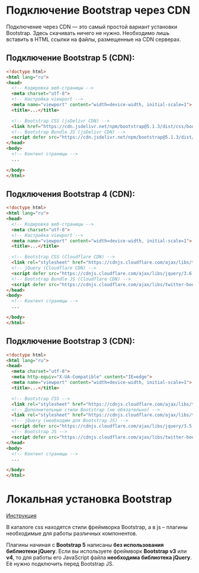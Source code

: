 # Подключение Bootstrap через CDN

Подключение через CDN — это самый простой вариант установки Bootstrap. Здесь скачивать 
ничего не нужно. Необходимо лишь вставить в HTML ссылки на файлы, размещенные 
на CDN серверах.


## Подключение Bootstrap 5 (CDN):

```html
<!doctype html>
<html lang="ru">
<head>
  <!-- Кодировка веб-страницы -->
  <meta charset="utf-8">
  <!-- Настройка viewport -->
  <meta name="viewport" content="width=device-width, initial-scale=1">
  <title>...</title>

  <!-- Bootstrap CSS (jsDelivr CDN) -->
  <link href="https://cdn.jsdelivr.net/npm/bootstrap@5.1.3/dist/css/bootstrap.min.css" rel="stylesheet" integrity="sha384-1BmE4kWBq78iYhFldvKuhfTAU6auU8tT94WrHftjDbrCEXSU1oBoqyl2QvZ6jIW3" crossorigin="anonymous">
  <!-- Bootstrap Bundle JS (jsDelivr CDN) -->
  <script defer src="https://cdn.jsdelivr.net/npm/bootstrap@5.1.3/dist/js/bootstrap.bundle.min.js" integrity="sha384-ka7Sk0Gln4gmtz2MlQnikT1wXgYsOg+OMhuP+IlRH9sENBO0LRn5q+8nbTov4+1p" crossorigin="anonymous"></script>
</head>
<body>
  <!-- Контент страницы -->
  ...

</body>
</html>
```


## Подключения Bootstrap 4 (CDN):

```html
<!doctype html>
<html lang="ru">
<head>
  <!-- Кодировка веб-страницы -->
  <meta charset="utf-8">
  <!-- Настройка viewport -->
  <meta name="viewport" content="width=device-width, initial-scale=1">
  <title>...</title>

  <!-- Bootstrap CSS (Cloudflare CDN) -->
  <link rel="stylesheet" href="https://cdnjs.cloudflare.com/ajax/libs/twitter-bootstrap/4.6.1/css/bootstrap.min.css" integrity="sha512-T584yQ/tdRR5QwOpfvDfVQUidzfgc2339Lc8uBDtcp/wYu80d7jwBgAxbyMh0a9YM9F8N3tdErpFI8iaGx6x5g==" crossorigin="anonymous" referrerpolicy="no-referrer">
  <!-- jQuery (Cloudflare CDN) -->
  <script defer src="https://cdnjs.cloudflare.com/ajax/libs/jquery/3.6.0/jquery.min.js" integrity="sha512-894YE6QWD5I59HgZOGReFYm4dnWc1Qt5NtvYSaNcOP+u1T9qYdvdihz0PPSiiqn/+/3e7Jo4EaG7TubfWGUrMQ==" crossorigin="anonymous" referrerpolicy="no-referrer"></script>
  <!-- Bootstrap Bundle JS (Cloudflare CDN) -->
  <script defer src="https://cdnjs.cloudflare.com/ajax/libs/twitter-bootstrap/4.6.1/js/bootstrap.min.js" integrity="sha512-UR25UO94eTnCVwjbXozyeVd6ZqpaAE9naiEUBK/A+QDbfSTQFhPGj5lOR6d8tsgbBk84Ggb5A3EkjsOgPRPcKA==" crossorigin="anonymous" referrerpolicy="no-referrer"></script>
</head>
<body>
  <!-- Контент страницы -->
  ...

</body>
</html>
```

## Подключение Bootstrap 3 (CDN):

```html
<!doctype html>
<html lang="ru">
<head>
  <meta charset="utf-8">
  <meta http-equiv="X-UA-Compatible" content="IE=edge">
  <meta name="viewport" content="width=device-width, initial-scale=1">
  <title>...</title>

  <!-- Bootstrap CSS -->
  <link rel="stylesheet" href="https://cdnjs.cloudflare.com/ajax/libs/twitter-bootstrap/3.4.1/css/bootstrap.min.css" integrity="sha512-Dop/vW3iOtayerlYAqCgkVr2aTr2ErwwTYOvRFUpzl2VhCMJyjQF0Q9TjUXIo6JhuM/3i0vVEt2e/7QQmnHQqw==" crossorigin="anonymous">
  <!-- Дополнительные стили Bootstrap (не обязательно) -->
  <link rel="stylesheet" href="https://cdnjs.cloudflare.com/ajax/libs/twitter-bootstrap/3.4.1/css/bootstrap-theme.min.css" integrity="sha512-iy8EXLW01a00b26BaqJWaCmk9fJ4PsMdgNRqV96KwMPSH+blO82OHzisF/zQbRIIi8m0PiO10dpS0QxrcXsisw==" crossorigin="anonymous">
  <!-- jQuery (необходим для Bootstrap JS) -->
  <script defer src="https://cdnjs.cloudflare.com/ajax/libs/jquery/3.5.1/jquery.min.js" integrity="sha512-bLT0Qm9VnAYZDflyKcBaQ2gg0hSYNQrJ8RilYldYQ1FxQYoCLtUjuuRuZo+fjqhx/qtq/1itJ0C2ejDxltZVFg==" crossorigin="anonymous"></script>
  <!-- Bootstrap JS -->
  <script defer src="https://cdnjs.cloudflare.com/ajax/libs/twitter-bootstrap/3.4.1/js/bootstrap.min.js" integrity="sha512-oBTprMeNEKCnqfuqKd6sbvFzmFQtlXS3e0C/RGFV0hD6QzhHV+ODfaQbAlmY6/q0ubbwlAM/nCJjkrgA3waLzg==" crossorigin="anonymous"></script>
</head>
<body>
  <!-- Контент страницы -->
  ...

</body>
</html>
```


# Локальная установка Bootstrap

[Инструкция](https://itchief.ru/bootstrap/installation)

В каталоге css находятся стили фреймворка Bootstrap, а в js – плагины необходимые 
для работы различных компонентов.

Плагины начиная с **Bootstrap 5** написаны **без использования библиотеки jQuery**. 
Если вы используете фреймворк **Bootstrap v3** или **v4**, то для работы его JavaScript 
файла **необходима библиотека jQuery**. Её нужно подключить перед Bootstrap JS.

